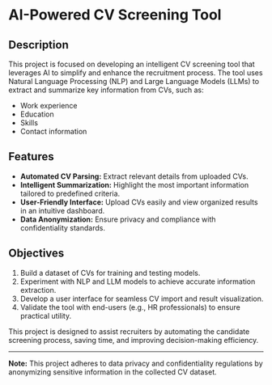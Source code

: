 # AI-Powered CV Screening Tool

## Description
This project is focused on developing an intelligent CV screening tool that leverages AI to simplify and enhance the recruitment process. The tool uses Natural Language Processing (NLP) and Large Language Models (LLMs) to extract and summarize key information from CVs, such as:

- Work experience
- Education
- Skills
- Contact information

## Features
- **Automated CV Parsing:** Extract relevant details from uploaded CVs.  
- **Intelligent Summarization:** Highlight the most important information tailored to predefined criteria.  
- **User-Friendly Interface:** Upload CVs easily and view organized results in an intuitive dashboard.  
- **Data Anonymization:** Ensure privacy and compliance with confidentiality standards.  

## Objectives
1. Build a dataset of CVs for training and testing models.
2. Experiment with NLP and LLM models to achieve accurate information extraction.
3. Develop a user interface for seamless CV import and result visualization.
4. Validate the tool with end-users (e.g., HR professionals) to ensure practical utility.

This project is designed to assist recruiters by automating the candidate screening process, saving time, and improving decision-making efficiency.

---
**Note:** This project adheres to data privacy and confidentiality regulations by anonymizing sensitive information in the collected CV dataset.

